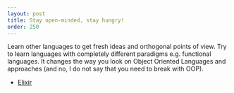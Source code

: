 ```yaml
---
layout: post
title: Stay open-minded, stay hungry!
order: 250
---
```


Learn other languages to get fresh ideas and orthogonal points of view. Try to learn languages with completely different paradigms e.g. functional languages. It changes the way you look on Object Oriented Languages and approaches (and no, I do not say that you need to break with OOP).

* [Elixir](elixir-lang.org)